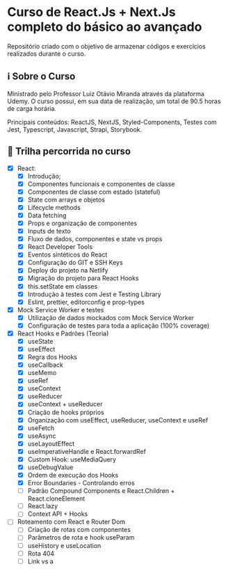 # Curso de React.Js + Next.Js completo do básico ao avançado

Repositório criado com o objetivo de armazenar códigos e exercícios realizados durante o curso.

## ℹ Sobre o Curso

Ministrado pelo Professor Luiz Otávio Miranda através da plataforma Udemy. O curso possui, em sua data de realização, um total de 90.5 horas de carga horária.

Principais conteúdos: ReactJS, NextJS, Styled-Components, Testes com Jest, Typescript, Javascript, Strapi, Storybook.

## 📖 Trilha percorrida no curso

- [x] React:
  - [x] Introdução;
  - [x] Componentes funcionais e componentes de classe
  - [x] Componentes de classe com estado (stateful)
  - [x] State com arrays e objetos
  - [x] Lifecycle methods
  - [x] Data fetching
  - [x] Props e organização de componentes
  - [x] Inputs de texto
  - [x] Fluxo de dados, componentes e state vs props
  - [x] React Developer Tools
  - [x] Eventos sintéticos do React
  - [x] Configuração do GIT e SSH Keys
  - [x] Deploy do projeto na Netlify
  - [x] Migração do projeto para React Hooks
  - [x] this.setState em classes
  - [x] Introdução à testes com Jest e Testing Library
  - [x] Eslint, prettier, editorconfig e prop-types
- [x] Mock Service Worker e testes
  - [x] Utilização de dados mockados com Mock Service Worker
  - [x] Configuração de testes para toda a aplicação (100% coverage)
- [x] React Hooks e Padrões (Teoria)
  - [x] useState
  - [x] useEffect
  - [x] Regra dos Hooks
  - [x] useCallback
  - [x] useMemo
  - [x] useRef
  - [x] useContext
  - [x] useReducer
  - [x] useContext + useReducer
  - [x] Criação de hooks próprios
  - [x] Organização com useEffect, useReducer, useContext e useRef
  - [x] useFetch
  - [x] useAsync
  - [x] useLayoutEffect
  - [x] useImperativeHandle e React.forwardRef
  - [x] Custom Hook: useMediaQuery
  - [x] useDebugValue
  - [x] Ordem de execução dos Hooks
  - [x] Error Boundaries - Controlando erros
  - [ ] Padrão Compound Components e React.Children + React.cloneElement
  - [ ] React.lazy
  - [ ] Context API + Hooks
- [ ] Roteamento com React e Router Dom
  - [ ] Criação de rotas com componentes
  - [ ] Parâmetros de rota e hook useParam
  - [ ] useHistory e useLocation
  - [ ] Rota 404
  - [ ] Link vs a
